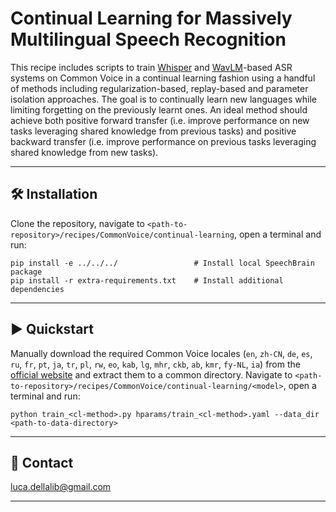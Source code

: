 # Continual Learning for Massively Multilingual Speech Recognition

This recipe includes scripts to train [Whisper](https://cdn.openai.com/papers/whisper.pdf) and
[WavLM](https://arxiv.org/abs/2110.13900)-based ASR systems on Common Voice in a continual learning fashion
using a handful of methods including regularization-based, replay-based and parameter isolation approaches.
The goal is to continually learn new languages while limiting forgetting on the previously learnt ones.
An ideal method should achieve both positive forward transfer (i.e. improve performance on new tasks leveraging
shared knowledge from previous tasks) and positive backward transfer (i.e. improve performance on previous tasks
leveraging shared knowledge from new tasks).

---------------------------------------------------------------------------------------------------------

## 🛠️️ Installation

Clone the repository, navigate to `<path-to-repository>/recipes/CommonVoice/continual-learning`, open a terminal and run:

```
pip install -e ../../../                 # Install local SpeechBrain package
pip install -r extra-requirements.txt    # Install additional dependencies
```

---------------------------------------------------------------------------------------------------------

## ▶️ Quickstart

Manually download the required Common Voice locales (`en`, `zh-CN`, `de`, `es`, `ru`, `fr`, `pt`, `ja`,
`tr`, `pl`, `rw`, `eo`, `kab`, `lg`, `mhr`, `ckb`, `ab`, `kmr`, `fy-NL`, `ia`) from the [official
website](https://commonvoice.mozilla.org/en/datasets) and extract them to a common directory.
Navigate to `<path-to-repository>/recipes/CommonVoice/continual-learning/<model>`, open a terminal and run:

```
python train_<cl-method>.py hparams/train_<cl-method>.yaml --data_dir <path-to-data-directory>
```

---------------------------------------------------------------------------------------------------------

## 📧 Contact

[luca.dellalib@gmail.com](mailto:luca.dellalib@gmail.com)

---------------------------------------------------------------------------------------------------------
